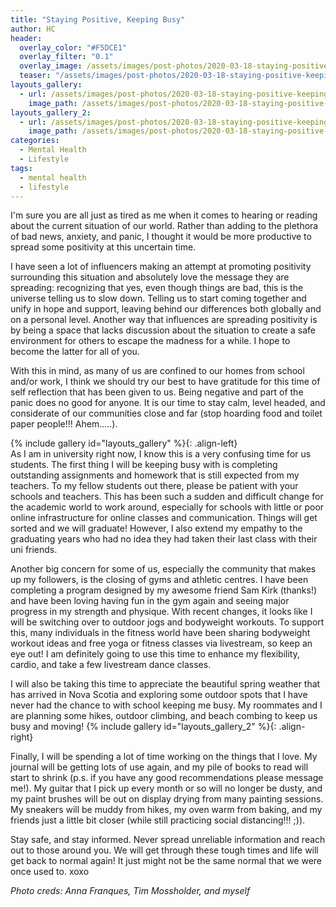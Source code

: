 ```yaml
---
title: "Staying Positive, Keeping Busy"
author: HC
header:
  overlay_color: "#F5DCE1"
  overlay_filter: "0.1"
  overlay_image: /assets/images/post-photos/2020-03-18-staying-positive-keeping-busy/header.jpg
  teaser: "/assets/images/post-photos/2020-03-18-staying-positive-keeping-busy/header.jpg"
layouts_gallery:
  - url: /assets/images/post-photos/2020-03-18-staying-positive-keeping-busy/1.jpg
    image_path: /assets/images/post-photos/2020-03-18-staying-positive-keeping-busy/1 small.jpg
layouts_gallery_2:
  - url: /assets/images/post-photos/2020-03-18-staying-positive-keeping-busy/2.jpeg
    image_path: /assets/images/post-photos/2020-03-18-staying-positive-keeping-busy/2 small.jpeg
categories:
  - Mental Health
  - Lifestyle
tags:
  - mental health
  - lifestyle
---
```


I'm sure you are all just as tired as me when it comes to hearing or reading about the current situation of our world. Rather than adding to the plethora of bad news, anxiety, and panic, I thought it would be more productive to spread some positivity at this uncertain time. 

I have seen a lot of influencers making an attempt at promoting positivity surrounding this situation and absolutely love the message they are spreading: recognizing that yes, even though things are bad, this is the universe telling us to slow down. Telling us to start coming together and unify in hope and support, leaving behind our differences both globally and on a personal level. Another way that influences are spreading positivity is by being a space that lacks discussion about the situation to create a safe environment for others to escape the madness for a while. I hope to become the latter for all of you.  

With this in mind, as many of us are confined to our homes from school and/or work, I think we should try our best to have gratitude for this time of self reflection that has been given to us. Being negative and part of the panic does no good for anyone. It is our time to stay calm, level headed, and considerate of our communities close and far (stop hoarding food and toilet paper people!!! Ahem.....). 

{% include gallery id="layouts_gallery" %}{: .align-left}
<br>
As I am in university right now, I know this is a very confusing time for us students. The first thing I will be keeping busy with is completing outstanding assignments and homework that is still expected from my teachers. To my fellow students out there, please be patient with your schools and teachers. This has been such a sudden and difficult change for the academic world to work around, especially for schools with little or poor online infrastructure for online classes and communication. Things will get sorted and we will graduate! However, I also extend my empathy to the graduating years who had no idea they had taken their last class with their uni friends. 

Another big concern for some of us, especially the community that makes up my followers, is the closing of gyms and athletic centres. I have been completing a program designed by my awesome friend Sam Kirk (thanks!) and have been loving having fun in the gym again and seeing major progress in my strength and physique. With recent changes, it looks like I will be switching over to outdoor jogs and bodyweight workouts. To support this, many individuals in the fitness world have been sharing bodyweight workout ideas and free yoga or fitness classes via livestream, so keep an eye out! I am definitely going to use this time to enhance my flexibility, cardio, and take a few livestream dance classes. 

I will also be taking this time to appreciate the beautiful spring weather that has arrived in Nova Scotia and exploring some outdoor spots that I have never had the chance to with school keeping me busy. My roommates and I are planning some hikes, outdoor climbing, and beach combing to keep us busy and moving! 
{% include gallery id="layouts_gallery_2" %}{: .align-right}

Finally, I will be spending a lot of time working on the things that I love. My journal will be getting lots of use again, and my pile of books to read will start to shrink (p.s. if you have any good recommendations please message me!). My guitar that I pick up every month or so will no longer be dusty, and my paint brushes will be out on display drying from many painting sessions. My sneakers will be muddy from hikes, my oven warm from baking, and my friends just a little bit closer (while still practicing social distancing!!!  ;)). 

Stay safe, and stay informed. Never spread unreliable information and reach out to those around you. We will get through these tough times and life will get back to normal again! It just might not be the same normal that we were once used to. xoxo

*Photo creds: Anna Franques, Tim Mossholder, and myself*

